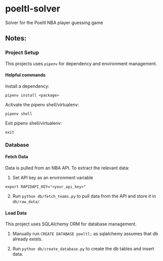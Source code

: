 # poeltl-solver
Solver for the Poeltl NBA player guessing game

## Notes:

### Project Setup

This projects uses `pipenv` for dependency and environment management.

#### Helpful commands

Install a dependency:
```shell
pipenv install <package>
```

Activate the pipenv shell/virtualenv:
```shell
pipenv shell
```

Exit pipenv shell/virtualenv:
```shell
exit
```

### Database

#### Fetch Data
Data is pulled from an NBA API. To extract the relevant data:

1. Set API key as an environment variable
```shell
export RAPIDAPI_KEY="<your_api_key>"
```
2. Run `python db/fetch_teams.py` to pull data from the API and store it in `db/raw_data/`


#### Load Data

This project uses SQLAlchemy ORM for database management.

1. Manually run `CREATE DATABASE poeltl;` as sqlalchemy assumes that db already exists.

2. Run `python db/create_database.py` to create the db tables and insert data.

